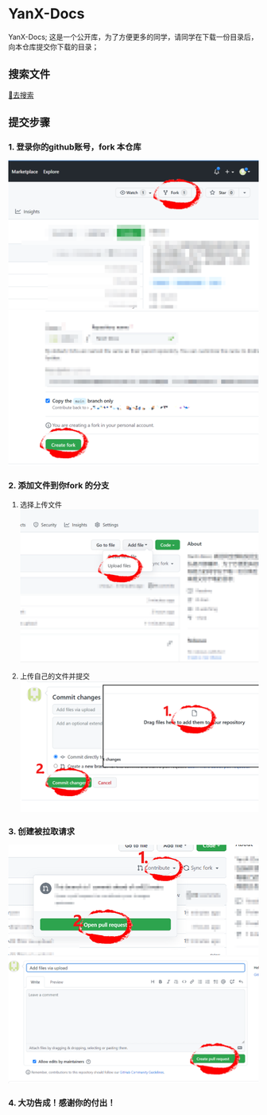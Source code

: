 # YanX-Docs
YanX-Docs; 这是一个公开库，为了方便更多的同学，请同学在下载一份目录后，向本仓库提交你下载的目录；

## 搜索文件

[🔗去搜索](https://github.com/xx025/YanX-Docs/find/main)

## 提交步骤

### 1. 登录你的github账号，fork 本仓库

![](imgs/2022-09-11_23-18-11-fork.png)
![](imgs/2022-09-11_23-18-47-save.png)

### 2. 添加文件到你fork 的分支

1. 选择上传文件
![](imgs/2022-09-11_23-19-39-upload.png)

2. 上传自己的文件并提交
![](imgs/2022-09-11_23-19-57-choose.png)

### 3. 创建被拉取请求

![](imgs/2022-09-11_23-23-29-pullr1.png)
![](imgs/2022-09-11_23-27-49-pulls2.png)


### 4. 大功告成！感谢你的付出！
